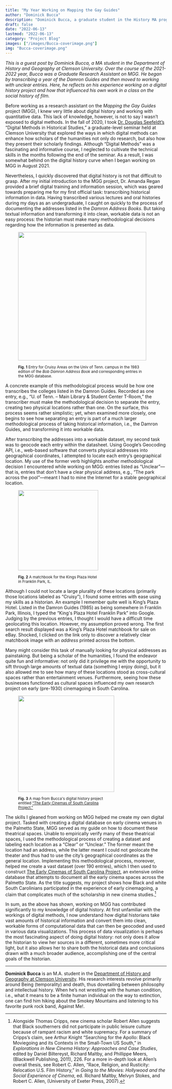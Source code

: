 ```yaml
---
title: "My Year Working on Mapping the Gay Guides"
author: "Dominick Bucca"
description: "Dominick Bucca, a graduate student in the History MA program at Clemson University, reflects on their experience working on Mapping the Gay Guides during the 2021-2022 year."
draft: false
date: "2022-06-13"
lastmod: "2022-06-13"
category: "Project Blog"
images: ["/images/Bucca-coverimage.png"]
img: "Bucca-coverimage.png"
---
```

_This is a guest post by Dominick Bucca, a MA student in the Department of History and Geography at Clemson University. Over the course of the 2021-2022 year, Bucca was a Graduate Research Assistant on MGG. He began by transcribing a year of the Damron Guides and then moved to working with unclear entries. Here, he reflects on his experience working on a digital history project and how that influenced his own work in a class on the social history of film._

Before working as a research assistant on the _Mapping the Gay Guides_ project (MGG), I knew very little about digital history and working with quantitative data. This lack of knowledge, however, is not to say I wasn’t exposed to digital methods. In the fall of 2020, I took [Dr. Douglas Seefeldt’s](https://www.clemson.edu/caah/academics/history-and-geography/people/facultybio.html?id=4341) “Digital Methods in Historical Studies,” a graduate-level seminar held at Clemson University that explored the ways in which digital methods can enhance how scholars of the humanities not only do research, but also how they present their scholarly findings. Although “Digital Methods” was a fascinating and informative course, I neglected to cultivate the technical skills in the months following the end of the seminar. As a result, I was somewhat behind on the digital history curve when I began working on MGG in August 2021.

Nevertheless, I quickly discovered that digital history is not that difficult to grasp. After my initial introduction to the MGG project, Dr. Amanda Regan provided a brief digital training and information session, which was geared towards preparing me for my first official task: transcribing historical information in data. Having transcribed various lectures and oral histories during my days as an undergraduate, I caught on quickly to the process of documenting the addresses listed in the _Damron Address Books_. But taking textual information and transforming it into clean, workable data is not an easy process: the historian must make many methodological decisions regarding how the information is presented as data.

<figure>
<img src="/images/Bucca-Fig1.png" class="image-right" style="width:400px;">
<figcaption class="caption-right alert-secondary" style="width:400px;"><p><small><b>Fig. 1</b> Entry for Cruisy Areas on the Univ of Tenn. campus in the 1983 edition of the <i>Bob Damron Address Book</i> and corresponding entries in the MGG database.</p></small></figcaption>
</figure>

A concrete example of this methodological process would be how one transcribes the colleges listed in the Damron Guides. Recorded as one entry, e.g., “U. of Tenn. – Main Library & Student Center T-Room,” the transcriber must make the methodological decision to separate the entry, creating two physical locations rather than one. On the surface, this process seems rather simplistic; yet, when examined more closely, one begins to see how separating an entry is part of a much larger methodological process of taking historical information, i.e., the Damron Guides, and transforming it into workable data.

After transcribing the addresses into a workable dataset, my second task was to geocode each entry within the datasheet. Using Google’s Geocoding API, i.e., web-based software that converts physical addresses into geographical coordinates, I attempted to locate each entry’s geographical location. My use of the former verb highlights another methodological decision I encountered while working on MGG: entries listed as “Unclear”—that is, entries that don’t have a clear physical address, e.g., “The park across the pool”—meant I had to mine the Internet for a stable geographical location.

<figure>
<img src="/images/Bucca-Fig2.png" class="image-left" style="width:250px;">
<figcaption class="caption-left alert-secondary" style="width:250px;"><p><small><b>Fig. 2</b> A matchbook for the Kings Plaza Hotel in Franklin Park, IL.</p></small></figcaption>
</figure>

Although I could not locate a large plurality of these locations (primarily those locations labeled as “Cruisy”), I found some entries with ease using my skills as a historian. An example I remember quite well is King’s Plaza Hotel. Listed in the Damron Guides (1985) as being somewhere in Franklin Park, Illinois, I typed the “King's Plaza Hotel Franklin Park” into Google. Judging by the previous entries, I thought I would have a difficult time geolocating this location. However, my assumption proved wrong. The first search result displayed was a King’s Plaza Hotel matchbook for sale on eBay. Shocked, I clicked on the link only to discover a relatively clear matchbook image with an _address_ printed across the bottom.

Many might consider this task of manually looking for physical addresses as painstaking. But being a scholar of the humanities, I found the endeavor quite fun and informative: not only did it privilege me with the opportunity to sift through large amounts of textual data (something I enjoy doing), but it also allowed me to see how many of these locations stood as cross-cultural spaces rather than entertainment venues. Furthermore, seeing how these businesses functioned as cultural spaces influenced my own research project on early (pre-1930) cinemagoing in South Carolina.

<figure>
<img src="/images/Bucca-Fig3.png" class="image-right" style="width:300px;">
<figcaption class="caption-right alert-secondary" style="width:300px;"><p><small><b>Fig. 3</b> A map from Bucca's digital history project entitled <a href="https://storymaps.arcgis.com/stories/20c1b5881bc3432b9844bdba05c01e70" target="_blank">"The Early Cinemas of South Carolina Project."</a></p></small></figcaption>
</figure>

The skills I gleaned from working on MGG helped me create my own digital project. Tasked with creating a digital database on early cinema venues in the Palmetto State, MGG served as my guide on how to document these theatrical spaces. Unable to empirically verify many of these theatrical spaces, I used the methodological process of creating a dataset and labeling each location as a “Clear” or “Unclear.” The former meant the location had an address, while the latter meant I could not geolocate the theater and thus had to use the city’s geographical coordinates as the general location. Implementing this methodological process, moreover, helped me create a vast dataset (over 190 entries), which I then used to construct [The Early Cinemas of South Carolina Project](https://storymaps.arcgis.com/stories/20c1b5881bc3432b9844bdba05c01e70), an extensive online database that attempts to document all the early cinema spaces across the Palmetto State. As the title suggests, my project shows how Black and white South Carolinians participated in the experience of early cinemagoing, a claim that complicates much of the scholarship in new cinema studies.[^1]

In sum, as the above has shown, working on MGG has contributed significantly to my knowledge of digital history. At first unfamiliar with the workings of digital methods, I now understand how digital historians take vast amounts of historical information and convert them into clean, workable forms of computational data that can then be geocoded and used in various data visualizations. This process of data visualization is perhaps the most fascinating aspect of doing digital history: not only does it allow the historian to view her sources in a different, sometimes more critical light, but it also allows her to share both the historical data and conclusions drawn with a much broader audience, accomplishing one of the central goals of the historian.


---

**Dominick Bucca** is an M.A. student in the [Department of History and Geography at Clemson University](https://www.clemson.edu/caah/academics/history-and-geography/index.html). His research interests revolve primarily around Being (temporality) and death, thus dovetailing between philosophy and intellectual history. When he’s not wrestling with the human condition, i.e., what it means to be a finite human individual on the way to extinction, one can find him hiking about the Smokey Mountains and listening to his favorite punk rock band, Against Me!.





[^1]: Alongside Thomas Cripps, new cinema scholar Robert Allen suggests that Black southerners did not participate in public leisure culture because of rampant racism and white supremacy. For a summary of Cripps’s claim, see Arthur Knight “Searching for the Apollo: Black Moviegoing and its Contexts in the Small-Town US South,” in _Explorations in New Cinema History: Approaches and Case Studies_, edited by Daniel Biltereyst, Richard Maltby, and Phillippe Meers, (Blackwell Publishing, 2011), 226. For a more in-depth look at Allen’s overall thesis, see Robert C. Allen, “Race, Religion, and Rusticity: Relocation U.S. Film History,” in _Going to the Movies: Hollywood and the Social Experience of Cinema_, ed. Richard Maltby, Melvyn Stokes, and Robert C. Allen, (University of Exeter Press, 2007).
